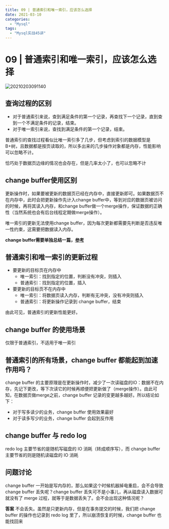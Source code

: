 ```yaml
---
title: 09 | 普通索引和唯一索引，应该怎么选择
date: 2021-03-10
categories:
  - "Mysql"
tags:
  - "Mysql实战45讲"
---
```


<!--more-->

# 09 | 普通索引和唯一索引，应该怎么选择

![20210203091140](http://pic.zero-tt.fun/note/20210203091140.png)

## 查询过程的区别
* 对于普通索引来说，查到满足条件的第一个记录，再查找下一个记录，直到查到一个不满足条件的记录，结束。
* 对于唯一索引来说，查找到满足条件的第一个记录，结束。

普通索引的查找过程看似比唯一索引多了几步，但考虑到索引的数据模型是B+树，且数据都是按页读取的，所以多出来的几步操作对象都是内存，性能影响可以忽略不计。

恰巧处于数据页边缘的情况也会存在，但是几率太小了，也可以忽略不计

## change buffer使用区别
更新操作时，如果要被更新的数据页已经在内存中，直接更新即可。如果数据页不在内存中，此时会把更新操作先计入change buffer中，等到对应的数据页被访问的时候，再将其读入内存，和change buffer做一个merge操作，保证数据的正确性（当然系统也会有后台线程定期做merge操作）。

唯一索引的更新无法使用change buffer，因为每次更新都需要先判断是否违反唯一性约束，这需要把数据读入内存。

**change buffer需要单独总结一篇，[参考](https://juejin.cn/post/6844903875271475213)**

## 普通索引和唯一索引的更新过程
* 要更新的目标页在内存中
    * 唯一索引：找到指定的位置，判断没有冲突，则插入
    * 普通索引：找到指定的位置，插入
* 要更新的目标页不在内存中
    * 唯一索引：将数据页读入内存，判断有无冲突，没有冲突则插入
    * 普通索引：将更新操作记录到 change buffer，结束

由此可见，普通索引的更新性能更好。

## change buffer 的使用场景
仅限于普通索引，不适用于唯一索引

## 普通索引的所有场景，change buffer 都能起到加速作用吗？
change buffer 的主要原理是在更新操作时，减少了一次读磁盘的IO：数据不在内存，先记下更改，等下次读它的时候再顺便把更新做了（merge操作）。由此可知，在数据页做merge之前，change buffer 记录的变更越多越好。所以结论如下：
* 对于写多读少的业务，change buffer 使用效果最好
* 对于读多写少的业务，change buffer 会起到反作用

## change buffer 与 redo log
redo log 主要节省的是随机写磁盘的 IO 消耗（转成顺序写），而 change buffer 主要节省的则是随机读磁盘的 IO 消耗

## 问题讨论
change buffer 一开始是写内存的，那么如果这个时候机器掉电重启，会不会导致 change buffer 丢失呢？change buffer 丢失可不是小事儿，再从磁盘读入数据可就没有了 merge 过程，就等于是数据丢失了。会不会出现这种情况呢？

**答案**
不会丢失。虽然是只更新内存，但是在事务提交的时候，我们把 change buffer 的操作也记录到 redo log 里了，所以崩溃恢复的时候，change buffer 也能找回来